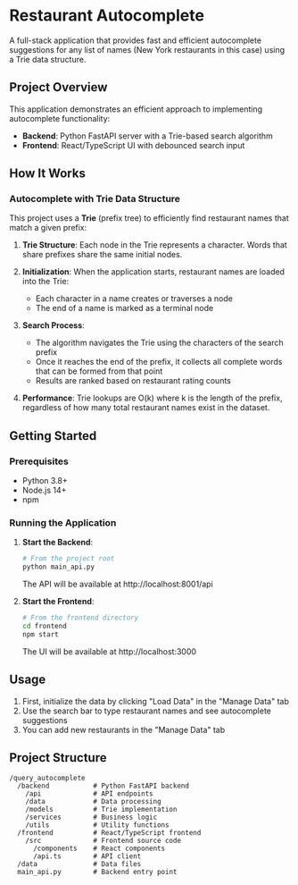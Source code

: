 # Restaurant Autocomplete

A full-stack application that provides fast and efficient autocomplete suggestions for any list of names (New York restaurants in this case) using a Trie data structure.

## Project Overview

This application demonstrates an efficient approach to implementing autocomplete functionality:

- **Backend**: Python FastAPI server with a Trie-based search algorithm
- **Frontend**: React/TypeScript UI with debounced search input

## How It Works

### Autocomplete with Trie Data Structure

This project uses a **Trie** (prefix tree) to efficiently find restaurant names that match a given prefix:

1. **Trie Structure**: Each node in the Trie represents a character. Words that share prefixes share the same initial nodes.

2. **Initialization**: When the application starts, restaurant names are loaded into the Trie:
   - Each character in a name creates or traverses a node
   - The end of a name is marked as a terminal node

3. **Search Process**:
   - The algorithm navigates the Trie using the characters of the search prefix
   - Once it reaches the end of the prefix, it collects all complete words that can be formed from that point
   - Results are ranked based on restaurant rating counts

4. **Performance**: Trie lookups are O(k) where k is the length of the prefix, regardless of how many total restaurant names exist in the dataset.

## Getting Started

### Prerequisites

- Python 3.8+
- Node.js 14+
- npm

### Running the Application

1. **Start the Backend**:
   ```bash
   # From the project root
   python main_api.py
   ```
   The API will be available at http://localhost:8001/api

2. **Start the Frontend**:
   ```bash
   # From the frontend directory
   cd frontend
   npm start
   ```
   The UI will be available at http://localhost:3000

## Usage

1. First, initialize the data by clicking "Load Data" in the "Manage Data" tab
2. Use the search bar to type restaurant names and see autocomplete suggestions
3. You can add new restaurants in the "Manage Data" tab

## Project Structure

```
/query_autocomplete
  /backend           # Python FastAPI backend
    /api             # API endpoints
    /data            # Data processing
    /models          # Trie implementation
    /services        # Business logic
    /utils           # Utility functions
  /frontend          # React/TypeScript frontend
    /src             # Frontend source code
      /components    # React components
      /api.ts        # API client
  /data              # Data files
  main_api.py        # Backend entry point
```
